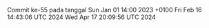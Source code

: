 Commit ke-55 pada tanggal Sun Jan 01 14:00 2023 +0100
Fri Feb 16 14:43:06 UTC 2024
Wed Apr 17 20:09:56 UTC 2024
